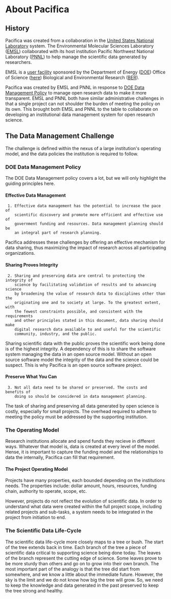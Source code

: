 # About Pacifica

## History

Pacifica was created from a collaboration in the
[United States National Laboratory](https://en.wikipedia.org/wiki/United_States_Department_of_Energy_national_laboratories)
system. The Environmental Molecular Sciences Laboratory ([EMSL](https://www.emsl.pnnl.gov))
collaborated with its host institution Pacific Northwest National Laboratory
([PNNL](https://www.pnnl.gov)) to help manage the scientific data generated
by researchers.

EMSL is a [user facility](https://www.energy.gov/science/science-innovation/office-science-user-facilities)
sponsored by the Department of Energy ([DOE](https://www.energy.gov))
Office of Science ([here](https://www.energy.gov/science)) Biological and
Environmental Research ([BER](https://www.energy.gov/science/ber/biological-and-environmental-research)).

Pacifica was created by EMSL and PNNL in response to 
[DOE Data Management Policy](https://www.energy.gov/datamanagement/doe-policy-digital-research-data-management)
to manage open research data to make it more transparent. EMSL and
PNNL both have similar administrative challenges in that a single
project can not shoulder the burden of meeting the policy on its
own. This brought both EMSL and PNNL to the table to collaborate on
developing an institutional data management system for open research
science.

## The Data Management Challenge

The challenge is defined within the nexus of a large institution's
operating model, and the data policies the institution is required
to follow.

### DOE Data Management Policy

The DOE Data Management policy covers a lot, but we will only highlight
the guiding principles here.

#### Effective Data Management

```
 1. Effective data management has the potential to increase the pace of
    scientific discovery and promote more efficient and effective use of
    government funding and resources. Data management planning should be
    an integral part of research planning.
```

Pacifica addresses these challenges by offering an effective mechanism
for data sharing, thus maximizing the impact of research across all
participating organizations.

#### Sharing Proves Integrity

```
 2. Sharing and preserving data are central to protecting the integrity of
    science by facilitating validation of results and to advancing science
    by broadening the value of research data to disciplines other than the
    originating one and to society at large. To the greatest extent, with
    the fewest constraints possible, and consistent with the requirements
    and other principles stated in this document, data sharing should make
    digital research data available to and useful for the scientific
    community, industry, and the public.
```

Sharing scientific data with the public proves the scientific work being done
is of the highest integrity. A dependency of this is to share the software
system managing the data in an open source model. Without an open source 
software model the integrity of the data and the science could be suspect.
This is why Pacifica is an open source software project.

#### Preserve What You Can

```
 3. Not all data need to be shared or preserved. The costs and benefits of
    doing so should be considered in data management planning.
```

The task of sharing and preserving all data generated by open science is
costly, especially for small projects. The overhead required to adhere to
meeting the policy must be addressed by the supporting institution.

### The Operating Model

Research institutions allocate and spend funds they recieve in different
ways. Whatever that model is, data is created at every level of the
model. Hense, it is important to capture the funding model and the
relationships to data the internally, Pacifica can fill that requirement.

#### The Project Operating Model

Projects have many properties, each bounded depending on the institutions
needs. The properties include: dollar amount, hours, resources, funding
chain, authority to operate, scope, etc.

However, projects do not reflect the evolution of scientific data. In
order to understand what data were created within the full project scope,
including related projects and sub-tasks, a system needs to be integrated
in the project from initiation to end.

### The Scientific Data Life-Cycle

The scientific data life-cycle more closely maps to a tree or bush. The
start of the tree extends back in time. Each branch of the tree a piece
of scientific data critical to supporting science being done today. The
leaves of the branch represent the cutting edge of science. Some leaves
prove to be more sturdy than others and go on to grow into their own
branch. The most important part of the analogy is that the tree did
start from somewhere, and we know a little about the immediate future.
However, the sky is the limit and we do not know how big the tree will
grow. So, we need to keep the knowledge and data generated in the past
preserved to keep the tree strong and healthy.
